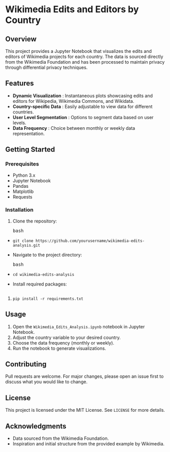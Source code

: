 # Wikimedia Edits and Editors by Country

## Overview

This project provides a Jupyter Notebook that visualizes the edits and editors of Wikimedia projects for each country. The data is sourced directly from the Wikimedia Foundation and has been processed to maintain privacy through differential privacy techniques.

## Features

* **Dynamic Visualization** : Instantaneous plots showcasing edits and editors for Wikipedia, Wikimedia Commons, and Wikidata.
* **Country-specific Data** : Easily adjustable to view data for different countries.
* **User Level Segmentation** : Options to segment data based on user levels.
* **Data Frequency** : Choice between monthly or weekly data representation.

## Getting Started

### Prerequisites

* Python 3.x
* Jupyter Notebook
* Pandas
* Matplotlib
* Requests

### Installation

1. Clone the repository:
   <pre><div class="dark bg-gray-950 rounded-md border-[0.5px] border-token-border-medium"><div class="flex items-center relative text-token-text-secondary bg-token-main-surface-secondary px-4 py-2 text-xs font-sans justify-between rounded-t-md"><span>bash</span><span class="" data-state="closed"></span></div></div></pre>

* <pre><div class="dark bg-gray-950 rounded-md border-[0.5px] border-token-border-medium"><div class="p-4 overflow-y-auto"><code class="!whitespace-pre hljs language-bash">git clone https://github.com/yourusername/wikimedia-edits-analysis.git
  </code></div></div></pre>
* Navigate to the project directory:
  <pre><div class="dark bg-gray-950 rounded-md border-[0.5px] border-token-border-medium"><div class="flex items-center relative text-token-text-secondary bg-token-main-surface-secondary px-4 py-2 text-xs font-sans justify-between rounded-t-md"><span>bash</span><span class="" data-state="closed"></span></div></div></pre>
* <pre><div class="dark bg-gray-950 rounded-md border-[0.5px] border-token-border-medium"><div class="p-4 overflow-y-auto"><code class="!whitespace-pre hljs language-bash">cd wikimedia-edits-analysis
  </code></div></div></pre>
* Install required packages:
  <pre><div class="dark bg-gray-950 rounded-md border-[0.5px] border-token-border-medium"><div class="flex items-center relative text-token-text-secondary bg-token-main-surface-secondary px-4 py-2 text-xs font-sans justify-between rounded-t-md"><span class="" data-state="closed"></span></div></div></pre>

1. <pre><div class="dark bg-gray-950 rounded-md border-[0.5px] border-token-border-medium"><div class="p-4 overflow-y-auto"><code class="!whitespace-pre hljs">pip install -r requirements.txt
   </code></div></div></pre>

## Usage

1. Open the `Wikimedia_Edits_Analysis.ipynb` notebook in Jupyter Notebook.
2. Adjust the country variable to your desired country.
3. Choose the data frequency (monthly or weekly).
4. Run the notebook to generate visualizations.

## Contributing

Pull requests are welcome. For major changes, please open an issue first to discuss what you would like to change.

## License

This project is licensed under the MIT License. See `LICENSE` for more details.

## Acknowledgments

* Data sourced from the Wikimedia Foundation.
* Inspiration and initial structure from the provided example by Wikimedia.

